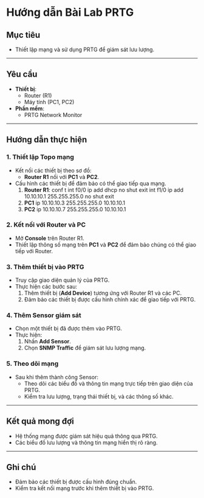 # Hướng dẫn Bài Lab PRTG

## **Mục tiêu**
- Thiết lập mạng và sử dụng PRTG để giám sát lưu lượng.

---

## **Yêu cầu**
- **Thiết bị**:
  - Router (R1)
  - Máy tính (PC1, PC2)
- **Phần mềm**:
  - PRTG Network Monitor

---

## **Hướng dẫn thực hiện**

### **1. Thiết lập Topo mạng**
- Kết nối các thiết bị theo sơ đồ:
  - **Router R1** nối với **PC1** và **PC2**.
- Cấu hình các thiết bị để đảm bảo có thể giao tiếp qua mạng.
  1. **Router R1**:
    conf t
    int f0/0
    ip add dhcp
    no shut
    exit
    int f1/0
    ip add 10.10.10.1 255.255.255.0
    no shut
    exit
  2. **PC1**
    ip 10.10.10.3 255.255.255.0 10.10.10.1
  3. **PC2**
    ip 10.10.10.7 255.255.255.0 10.10.10.1 

### **2. Kết nối với Router và PC**
- Mở **Console** trên Router R1.
- Thiết lập thông số mạng trên **PC1** và **PC2** để đảm bảo chúng có thể giao tiếp với Router.

### **3. Thêm thiết bị vào PRTG**
- Truy cập giao diện quản lý của PRTG.
- Thực hiện các bước sau:
  1. Thêm thiết bị (**Add Device**) tương ứng với Router R1 và các PC.
  2. Đảm bảo các thiết bị được cấu hình chính xác để giao tiếp với PRTG.

### **4. Thêm Sensor giám sát**
- Chọn một thiết bị đã được thêm vào PRTG.
- Thực hiện:
  1. Nhấn **Add Sensor**.
  2. Chọn **SNMP Traffic** để giám sát lưu lượng mạng.

### **5. Theo dõi mạng**
- Sau khi thêm thành công Sensor:
  - Theo dõi các biểu đồ và thông tin mạng trực tiếp trên giao diện của PRTG.
  - Kiểm tra lưu lượng, trạng thái thiết bị, và các thông số khác.

---

## **Kết quả mong đợi**
- Hệ thống mạng được giám sát hiệu quả thông qua PRTG.
- Các biểu đồ lưu lượng và thông tin mạng hiển thị rõ ràng.

---

## **Ghi chú**
- Đảm bảo các thiết bị được cấu hình đúng chuẩn.
- Kiểm tra kết nối mạng trước khi thêm thiết bị vào PRTG.

